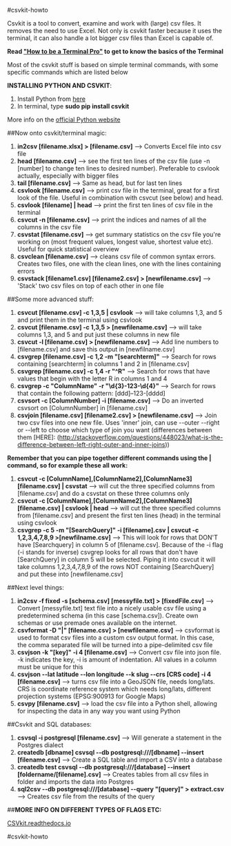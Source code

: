 #csvkit-howto

Csvkit is a tool to convert, examine and work with (large) csv files. It removes the need to use Excel. Not only is csvkit faster because it uses the terminal, it can also handle a lot bigger csv files than Excel is capable of.


**Read ["How to be a Terminal Pro"](https://github.com/AJInteractive/terminalpro) to get to know the basics of the Terminal**

Most of the csvkit stuff is based on simple terminal commands, with some specific commands which are listed below

**INSTALLING PYTHON AND CSVKIT**:

1. Install Python from [here](https://www.python.org/downloads/)
2. In terminal, type **sudo pip install csvkit**

More info on the [official Python website](http://docs.python-guide.org/en/latest/starting/install/osx/)

##Now onto csvkit/terminal magic:

1. **in2csv [filename.xlsx] > [filename.csv]** --> Converts Excel file into csv file
2. **head [filename.csv]** --> see the first ten lines of the csv file (use -n [number] to change ten lines to desired number). Preferable to csvlook actually, especially with bigger files
3. **tail [filename.csv]** --> Same as head, but for last ten lines
4. **csvlook [filename.csv]** -->  print csv file in the terminal, great for a first look of the file. Useful in combination with csvcut (see below) and head.
5. **csvlook [filename] | head** -->  print the first ten lines of csv file in the terminal
6. **csvcut -n [filename.csv]** --> print the indices and names of all the columns in the csv file
7. **csvstat [filename.csv]** --> get summary statistics on the csv file you're working on (most frequent values, longest value, shortest value etc). Useful for quick statistical overview
8. **csvclean [filename.csv]** --> cleans csv file of common syntax errors. Creates two files, one with the clean lines, one with the lines containing errors
9. **csvstack [filename1.csv] [filename2.csv] > [newfilename.csv]** --> 'Stack' two csv files on top of each other in one file

##Some more advanced stuff:

1. **csvcut [filename.csv] -c 1,3,5 | csvlook**  --> will take columns 1,3, and 5 and print them in the terminal using csvlook
2. **csvcut [filename.csv] -c 1,3,5 > [newfilename.csv]** --> will take columns 1,3, and 5 and put just these columns in new file
3. **csvcut -l [filename.csv] > [newfilename.csv]** --> Add line numbers to [filename.csv] and save this output in [newfilname.csv]
4. **csvgrep [filename.csv] -c 1,2 -m "[searchterm]"**  --> Search for rows containing [searchterm] in columns 1 and 2 in [filename.csv]
5. **csvgrep [filename.csv] -c 1,4 -r "^R"** --> Search for rows that have values that begin with the letter R in columns 1 and 4
6. **csvgrep -c "ColumnName" -r "\d{3}-123-\d{4}"** --> Search for rows that contain the following pattern: [ddd]–123-[dddd]
7. **csvsort -c [ColumnNumber] -i [filename.csv]** --> Do an inverted csvsort on [ColumnNumber] in [filename.csv]
8. **csvjoin [filename.csv] [filename2.csv] > [newfilename.csv]** --> Join two csv files into one new file. Uses 'inner' join, can use --outer --right or --left to choose which type of join you want (differences between them [HERE]: (http://stackoverflow.com/questions/448023/what-is-the-difference-between-left-right-outer-and-inner-joins))

**Remember that you can pipe together different commands using the | command, so for example these all work:**

1. **csvcut -c [ColumnName],[ColumnName2],[ColumnName3] [filename.csv] | csvstat** --> will cut the three specified columns from [filename.csv] and do a csvstat on these three columns only
2. **csvcut -c [ColumnName],[ColumnName2],[ColumnName3] [filename.csv] | csvlook | head** --> will cut the three specified columns from [filename.csv] and present the first ten lines (head) in the terminal using csvlook
3. **csvgrep -c 5 -m "[SearchQuery]" -i [filename].csv | csvcut -c 1,2,3,4,7,8,9 >[newfilname.csv]** --> This will look for rows that DON'T have [Searchquery] in column 5 of [filename.csv]. Because of the -i flag (-i stands for inverse) csvgrep looks for all rows that don't have [SearchQuery] in column 5 will be selected.  Piping it into csvcut it will take columns 1,2,3,4,7,8,9 of the rows NOT containing [SearchQuery] and put these into [newfilename.csv]

##Next level things:

1. **in2csv -f fixed -s [schema.csv] [messyfile.txt] > [fixedFile.csv]** --> Convert [messyfile.txt] text file into a nicely usable csv file using a predetermined schema (in this case [schema.csv]). Create own schemas or use premade ones available on the internet.
2. **csvformat -D "|" [filename.csv] > [newfilename.csv]** --> csvformat is used to format csv files into a custom csv output format. In this case, the comma separated file will be turned into a pipe-delimited csv file
3. **csvjson -k "[key]" -i 4 [filename.csv]** --> Convert csv file into json file. -k indicates the key, -i is amount of indentation. All values in a column must be unique for this
4. **csvjson --lat latitude --lon longitude --k slug --crs [CRS code] -i 4 [filename.csv]** --> turns csv file into a GeoJSON file, needs long/lats. CRS is coordinate reference system which needs long/lats, different projection systems (EPSG:900913 for Google Maps)
5. **csvpy [filename.csv]** --> load the csv file into a Python shell, allowing for inspecting the data in any way you want using Python

##Csvkit and SQL databases:

1. **csvsql -i postgresql [filename.csv]** --> Will generate a statement in the Postgres dialect
2. **createdb [dbname]
   csvsql --db postgresql:///[dbname] --insert [filename.csv]** --> Create a SQL table and import a CSV into a database
3. **createdb test
   csvsql --db postgresql:///[database] --insert [foldername/[filename].csv]** --> Creates tables from all csv files in folder and imports the data into Postgres
4. **sql2csv --db postgresql:///[database] --query "[query]" > extract.csv** --> Creates csv file from the results of the query


##**MORE INFO ON DIFFERENT TYPES OF FLAGS ETC:**

[CSVkit.readthedocs.io](https://csvkit.readthedocs.io/en/0.9.1/cli.html)

#csvkit-howto
